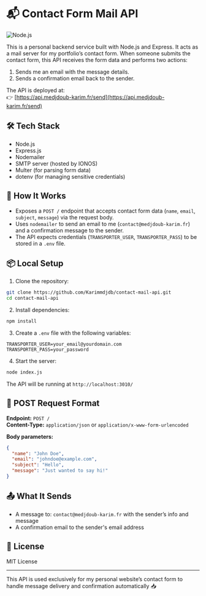 # 📬 Contact Form Mail API

![Node.js](https://img.shields.io/badge/Node.js-339933?style=flat&logo=nodedotjs&logoColor=white)

This is a personal backend service built with Node.js and Express. It acts as a mail server for my portfolio’s contact form. When someone submits the contact form, this API receives the form data and performs two actions:

1. Sends me an email with the message details.
2. Sends a confirmation email back to the sender.

The API is deployed at:  
👉 [https://api.medjdoub-karim.fr/send](https://api.medjdoub-karim.fr/send)

## 🛠️ Tech Stack

- Node.js  
- Express.js  
- Nodemailer  
- SMTP server (hosted by IONOS)  
- Multer (for parsing form data)  
- dotenv (for managing sensitive credentials)

## 📮 How It Works

- Exposes a `POST /` endpoint that accepts contact form data (`name`, `email`, `subject`, `message`) via the request body.
- Uses `nodemailer` to send an email to me (`contact@medjdoub-karim.fr`) and a confirmation message to the sender.
- The API expects credentials (`TRANSPORTER_USER`, `TRANSPORTER_PASS`) to be stored in a `.env` file.

## 📦 Local Setup

1. Clone the repository:  
```bash
git clone https://github.com/Karimmdjdb/contact-mail-api.git
cd contact-mail-api
```

2. Install dependencies:  
```bash
npm install
```

3. Create a `.env` file with the following variables:  
```env
TRANSPORTER_USER=your_email@yourdomain.com  
TRANSPORTER_PASS=your_password
```

4. Start the server:  
```bash
node index.js
```

The API will be running at `http://localhost:3010/`

## 🔐 POST Request Format

**Endpoint:** `POST /`  
**Content-Type:** `application/json` or `application/x-www-form-urlencoded`

**Body parameters:**
```json
{
  "name": "John Doe",
  "email": "johndoe@example.com",
  "subject": "Hello",
  "message": "Just wanted to say hi!"
}
```

## 📤 What It Sends

- A message to: `contact@medjdoub-karim.fr` with the sender’s info and message
- A confirmation email to the sender's email address

## 📄 License

MIT License

---

This API is used exclusively for my personal website’s contact form to handle message delivery and confirmation automatically 📥
